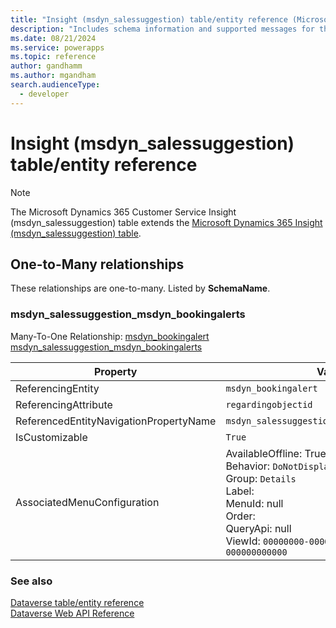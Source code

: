 ```yaml
---
title: "Insight (msdyn_salessuggestion) table/entity reference (Microsoft Dynamics 365 Customer Service)"
description: "Includes schema information and supported messages for the Insight (msdyn_salessuggestion) table/entity with Microsoft Dynamics 365 Customer Service."
ms.date: 08/21/2024
ms.service: powerapps
ms.topic: reference
author: gandhamm
ms.author: mgandham
search.audienceType: 
  - developer
---
```


# Insight (msdyn_salessuggestion) table/entity reference



> [!NOTE]
> The Microsoft Dynamics 365 Customer Service Insight (msdyn_salessuggestion) table extends the [Microsoft Dynamics 365 Insight (msdyn_salessuggestion) table](/dynamics365/developer/entities//msdyn_salessuggestion).




## One-to-Many relationships

These relationships are one-to-many. Listed by **SchemaName**.

### <a name="BKMK_msdyn_salessuggestion_msdyn_bookingalerts"></a> msdyn_salessuggestion_msdyn_bookingalerts

Many-To-One Relationship: [msdyn_bookingalert msdyn_salessuggestion_msdyn_bookingalerts](msdyn_bookingalert.md#BKMK_msdyn_salessuggestion_msdyn_bookingalerts)

|Property|Value|
|---|---|
|ReferencingEntity|`msdyn_bookingalert`|
|ReferencingAttribute|`regardingobjectid`|
|ReferencedEntityNavigationPropertyName|`msdyn_salessuggestion_msdyn_bookingalerts`|
|IsCustomizable|`True`|
|AssociatedMenuConfiguration|AvailableOffline: True<br />Behavior: `DoNotDisplay`<br />Group: `Details`<br />Label: <br />MenuId: null<br />Order: <br />QueryApi: null<br />ViewId: `00000000-0000-0000-0000-000000000000`|



### See also

[Dataverse table/entity reference](../about-entity-reference.md)  
[Dataverse Web API Reference](/power-apps/developer/data-platform/webapi/reference/about)   

